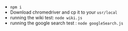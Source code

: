 - `npm i`
- Download chromedriver and cp it to your `usr/local`
- running the wiki test: `node wiki.js`
- running the google search test : `node googleSearch.js`
